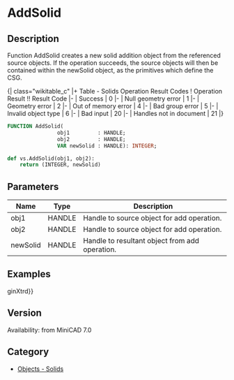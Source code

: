 # AddSolid

## Description
Function AddSolid creates a new solid addition object from the referenced source objects. If the operation succeeds, the source objects will then be contained within the newSolid object, as the primitives which define the CSG.

{| class="wikitable_c"
|+ Table - Solids Operation Result Codes
! Operation Result !! Result Code
|-
| Success
| 0
|-
| Null geometry error
| 1
|-
| Geometry error
| 2
|-
| Out of memory error
| 4
|-
| Bad group error
| 5
|-
| Invalid object type
| 6
|-
| Bad input
| 20
|-
| Handles not in document
| 21
|}

```pascal
FUNCTION AddSolid(
				obj1         : HANDLE;
				obj2         : HANDLE;
				VAR newSolid : HANDLE): INTEGER;
```

```python
def vs.AddSolid(obj1, obj2):
    return (INTEGER, newSolid)
```

## Parameters
|Name|Type|Description|
|---|---|---|
|obj1|HANDLE|Handle to source object for add operation.|
|obj2|HANDLE|Handle to source object for add operation.|
|newSolid|HANDLE|Handle to resultant object from add operation.|

## Examples
ginXtrd}}

## Version
Availability: from MiniCAD 7.0

## Category
* [Objects - Solids](../Categories/Objects%20-%20Solids.md)
